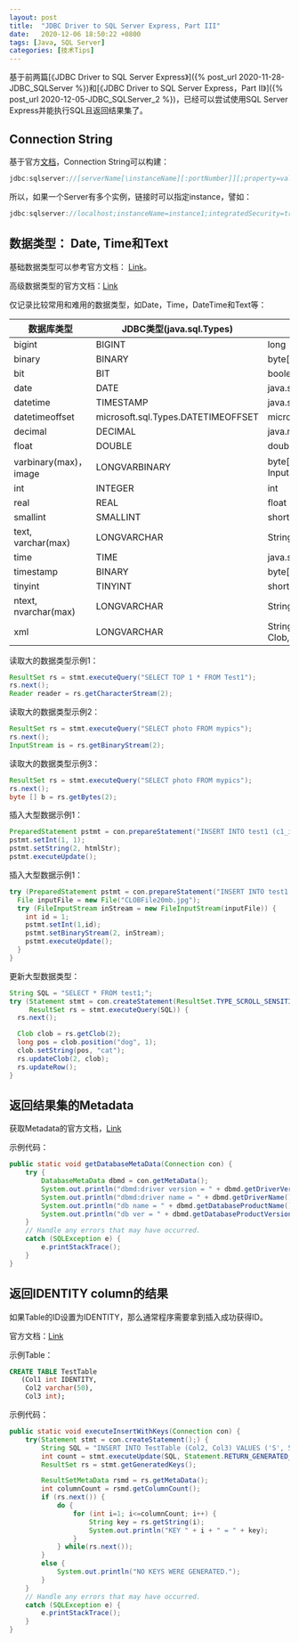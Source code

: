 ```yaml
---
layout: post
title:  "JDBC Driver to SQL Server Express, Part III"
date:   2020-12-06 18:50:22 +0800
tags: [Java, SQL Server]
categories: [技术Tips]
---
```


基于前两篇[《JDBC Driver to SQL Server Express》]({% post_url 2020-11-28-JDBC_SQLServer %})和[《JDBC Driver to SQL Server Express，Part II》]({% post_url 2020-12-05-JDBC_SQLServer_2 %})，已经可以尝试使用SQL Server Express并能执行SQL且返回结果集了。


## Connection String

基于官方[文档](https://docs.microsoft.com/en-us/sql/connect/jdbc/building-the-connection-url)，Connection String可以构建：   

```java
jdbc:sqlserver://[serverName[\instanceName][:portNumber]][;property=value[;property=value]]
```

所以，如果一个Server有多个实例，链接时可以指定instance，譬如：    

```java
jdbc:sqlserver://localhost;instanceName=instance1;integratedSecurity=true;
```


## 数据类型： Date, Time和Text

基础数据类型可以参考官方文档： [Link](https://docs.microsoft.com/en-us/sql/connect/jdbc/using-basic-data-types)。


高级数据类型的官方文档：[Link](https://docs.microsoft.com/en-us/sql/connect/jdbc/using-advanced-data-types)



仅记录比较常用和难用的数据类型，如Date，Time，DateTime和Text等：   

|数据库类型|JDBC类型(java.sql.Types)|Java类型|
|--|--|--|
|bigint|BIGINT|long|
|binary|BINARY|byte[]|
|bit|BIT|boolean|
|date|DATE|java.sql.Date|
|datetime|TIMESTAMP|java.sql.TimeStamp|
|datetimeoffset|microsoft.sql.Types.DATETIMEOFFSET|microsoft.sql.DateTimeOffset|
|decimal|DECIMAL|java.math.BigDecimal|
|float|DOUBLE|double|
|varbinary(max)，image|LONGVARBINARY|byte[] (default), Blob, InputStream, String|
|int|INTEGER|int|
|real|REAL|float|
|smallint|SMALLINT|short|
|text, varchar(max)|LONGVARCHAR|String (default), Clob, NClob|
|time|TIME|java.sql.Time|
|timestamp|BINARY|byte[]|
|tinyint|TINYINT|short|
|ntext, nvarchar(max)|LONGVARCHAR|String (default), Clob, NClob|
|xml|LONGVARCHAR|String (default), InputSteam, Clob, byte[], Blob)


读取大的数据类型示例1：   
```java
ResultSet rs = stmt.executeQuery("SELECT TOP 1 * FROM Test1");  
rs.next();  
Reader reader = rs.getCharacterStream(2);
```

读取大的数据类型示例2：   
```java
ResultSet rs = stmt.executeQuery("SELECT photo FROM mypics");  
rs.next();  
InputStream is = rs.getBinaryStream(2);  
```

读取大的数据类型示例3：   
```java
ResultSet rs = stmt.executeQuery("SELECT photo FROM mypics");  
rs.next();  
byte [] b = rs.getBytes(2);
```


插入大型数据示例1：   
```java
PreparedStatement pstmt = con.prepareStatement("INSERT INTO test1 (c1_id, c2_vcmax) VALUES (?, ?)");  
pstmt.setInt(1, 1);  
pstmt.setString(2, htmlStr);  
pstmt.executeUpdate();  
```

插入大型数据示例1：   
```java
try (PreparedStatement pstmt = con.prepareStatement("INSERT INTO test1 (Col1, Col2) VALUES(?,?)")) { 
  File inputFile = new File("CLOBFile20mb.jpg");  
  try (FileInputStream inStream = new FileInputStream(inputFile)) {
    int id = 1;  
    pstmt.setInt(1,id);  
    pstmt.setBinaryStream(2, inStream);  
    pstmt.executeUpdate();
  }
}
```


更新大型数据类型：   
```java
String SQL = "SELECT * FROM test1;";  
try (Statement stmt = con.createStatement(ResultSet.TYPE_SCROLL_SENSITIVE, ResultSet.CONCUR_UPDATABLE)
     ResultSet rs = stmt.executeQuery(SQL)) {
  rs.next();

  Clob clob = rs.getClob(2);  
  long pos = clob.position("dog", 1);  
  clob.setString(pos, "cat");  
  rs.updateClob(2, clob);  
  rs.updateRow();  
}
```



## 返回结果集的Metadata


获取Metadata的官方文档，[Link](https://docs.microsoft.com/en-us/sql/connect/jdbc/using-database-metadata)


示例代码：    

```java
public static void getDatabaseMetaData(Connection con) {
    try {
        DatabaseMetaData dbmd = con.getMetaData();
        System.out.println("dbmd:driver version = " + dbmd.getDriverVersion());
        System.out.println("dbmd:driver name = " + dbmd.getDriverName());
        System.out.println("db name = " + dbmd.getDatabaseProductName());
        System.out.println("db ver = " + dbmd.getDatabaseProductVersion());
    }
    // Handle any errors that may have occurred.
    catch (SQLException e) {
        e.printStackTrace();
    }
}
```


## 返回IDENTITY column的结果

如果Table的ID设置为IDENTITY，那么通常程序需要拿到插入成功获得ID。

官方文档：[Link](https://docs.microsoft.com/en-us/sql/connect/jdbc/using-auto-generated-keys)


示例Table：   

```sql
CREATE TABLE TestTable
   (Col1 int IDENTITY,
    Col2 varchar(50),
    Col3 int); 
```


示例代码：   

```java
public static void executeInsertWithKeys(Connection con) {
    try(Statement stmt = con.createStatement();) {
        String SQL = "INSERT INTO TestTable (Col2, Col3) VALUES ('S', 50)";
        int count = stmt.executeUpdate(SQL, Statement.RETURN_GENERATED_KEYS);
        ResultSet rs = stmt.getGeneratedKeys();

        ResultSetMetaData rsmd = rs.getMetaData();
        int columnCount = rsmd.getColumnCount();
        if (rs.next()) {
            do {
                for (int i=1; i<=columnCount; i++) {
                    String key = rs.getString(i);
                    System.out.println("KEY " + i + " = " + key);
                }
            } while(rs.next());
        }
        else {
            System.out.println("NO KEYS WERE GENERATED.");
        }
    }
    // Handle any errors that may have occurred.
    catch (SQLException e) {
        e.printStackTrace();
    }
}
```

